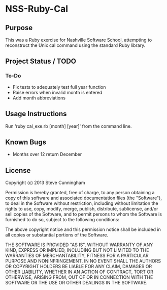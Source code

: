 NSS-Ruby-Cal
============

Purpose
-------

This was a Ruby exercise for Nashville Software School, attempting to reconstruct the Unix cal command using the standard Ruby library.


Project Status / TODO
---------------------

### To-Do ###

* Fix tests to adequately test full year function
* Raise errors when invalid month is entered
* Add month abbreviations


Usage Instructions
------------------

Run 'ruby cal_exe.rb [month] [year]' from the command line.


Known Bugs
----------

* Months over 12 return December

License
-------

Copyright (c) 2013 Steve Cunningham

Permission is hereby granted, free of charge, to any person obtaining a copy of this software and associated documentation files (the "Software"), to deal in the Software without restriction, including without limitation the rights to use, copy, modify, merge, publish, distribute, sublicense, and/or sell copies of the Software, and to permit persons to whom the Software is furnished to do so, subject to the following conditions:

The above copyright notice and this permission notice shall be included in all copies or substantial portions of the Software.

THE SOFTWARE IS PROVIDED "AS IS", WITHOUT WARRANTY OF ANY KIND, EXPRESS OR IMPLIED, INCLUDING BUT NOT LIMITED TO THE WARRANTIES OF MERCHANTABILITY, FITNESS FOR A PARTICULAR PURPOSE AND NONINFRINGEMENT. IN NO EVENT SHALL THE AUTHORS OR COPYRIGHT HOLDERS BE LIABLE FOR ANY CLAIM, DAMAGES OR OTHER LIABILITY, WHETHER IN AN ACTION OF CONTRACT, TORT OR OTHERWISE, ARISING FROM, OUT OF OR IN CONNECTION WITH THE SOFTWARE OR THE USE OR OTHER DEALINGS IN THE SOFTWARE.